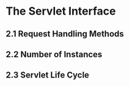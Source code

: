 # The Servlet Interface

## 2.1 Request Handling Methods

## 2.2 Number of Instances

## 2.3 Servlet Life Cycle